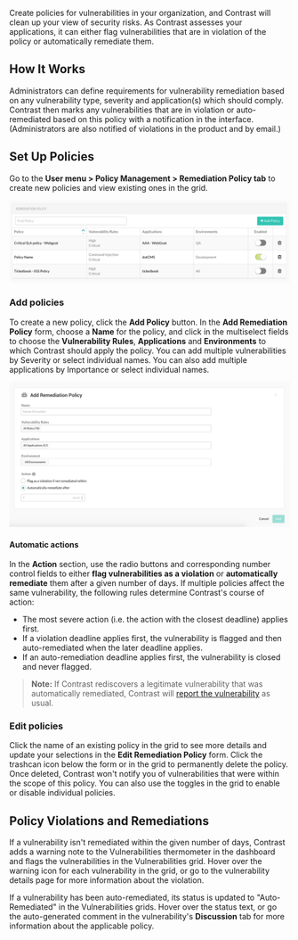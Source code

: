 <!--
title: "Remediation Policy"
description: "Overview of remediation policy"
tags: "Admin remediation policy management"
-->

Create policies for vulnerabilities in your organization, and Contrast will clean up your view of security risks. As Contrast assesses your applications, it can either flag vulnerabilities that are in violation of the policy or automatically remediate them.   

## How It Works 

Administrators can define requirements for vulnerability remediation based on any vulnerability type, severity and application(s) which should comply. Contrast then marks any vulnerabilities that are in violation or auto-remediated based on this policy with a notification in the interface. (Administrators are also notified of violations in the product and by email.)

## Set Up Policies

Go to the **User menu > Policy Management > Remediation Policy tab** to create new policies and view existing ones in the grid.

<a href="assets/images/Remediation-policy.png" rel="lightbox" title="Remediation Policy grid"><img class="thumbnail" src="assets/images/Remediation-policy.png"/></a>

### Add policies 

To create a new policy, click the **Add Policy** button. In the **Add Remediation Policy** form, choose a **Name** for the policy, and click in the multiselect fields to choose the **Vulnerability Rules**, **Applications** and **Environments** to which Contrast should apply the policy. You can add multiple vulnerabilities by Severity or select individual names. You can also add multiple applications by Importance or select individual names. 

<a href="assets/images/Add-remediation-policy.png" rel="lightbox" title="Add Remediation Policy"><img class="thumbnail" src="assets/images/Add-remediation-policy.png"/></a>

#### Automatic actions

In the **Action** section, use the radio buttons and corresponding number control fields to either **flag vulnerabilities as a violation** or **automatically remediate** them after a given number of days. If multiple policies affect the same vulnerability, the following rules determine Contrast's course of action:

* The most severe action (i.e. the action with the closest deadline) applies first. 
* If a violation deadline applies first, the vulnerability is flagged and then auto-remediated when the later deadline applies. 
* If an auto-remediation deadline applies first, the vulnerability is closed and never flagged. 

> **Note:** If Contrast rediscovers a legitimate vulnerability that was automatically remediated, Contrast will [report the vulnerability](user-vulns.html#analyze) as usual. 

### Edit policies 

Click the name of an existing policy in the grid to see more details and update your selections in the **Edit Remediation Policy** form. Click the trashcan icon below the form or in the grid to permanently delete the policy. Once deleted, Contrast won't notify you of vulnerabilities that were within the scope of this policy. You can also use the toggles in the grid to enable or disable individual policies. 

## Policy Violations and Remediations 

If a vulnerability isn't remediated within the given number of days, Contrast adds a warning note to the Vulnerabilities thermometer in the dashboard and flags the vulnerabilities in the Vulnerabilities grid. Hover over the warning icon for each vulnerability in the grid, or go to the vulnerability details page for more information about the violation.

If a vulnerability has been auto-remediated, its status is updated to "Auto-Remediated" in the Vulnerabilities grids. Hover over the status text, or go the auto-generated comment in the vulnerability's **Discussion** tab for more information about the applicable policy. 

